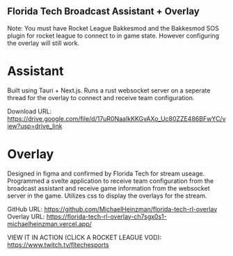 ## Florida Tech Broadcast Assistant + Overlay      
Note: You must have Rocket League Bakkesmod and the Bakkesmod SOS plugin for rocket league to connect to in game state. However configuring the overlay will still work.    

# Assistant   
Built using Tauri + Next.js. Runs a rust websocket server on a seperate thread for the overlay to connect and receive team configuration.     

Download URL: https://drive.google.com/file/d/17uR0NaaIkKKGvAXo_Uc80ZZE486BFwYC/view?usp=drive_link      

# Overlay
Designed in figma and confirmed by Florida Tech for stream useage. Programmed a svelte application to receive team configuration from the broadcast assistant and receive game information from the websocket server in the game. Utilizes css to display the overlays for the stream.      

GitHub URL: https://github.com/MichaelHeinzman/florida-tech-rl-overlay      
Overlay URL: https://florida-tech-rl-overlay-ch7sgx0s1-michaelheinzman.vercel.app/       

VIEW IT IN ACTION (CLICK A ROCKET LEAGUE VOD): https://www.twitch.tv/fltechesports   
